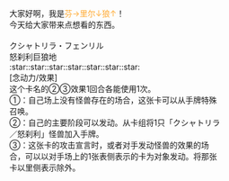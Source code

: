 <img style="position:absolute;margin-left:400px" src="[DABL-JP012.jpg](https://github.com/URnau9hty/URnau9hty/blob/main/DABL-JP012.jpg)" alt="">
大家好啊，我是<font color="FFAA33">芬→里尔↓狼↑</font>！<br>
今天给大家带来点想看的东西。<br>
<br>
<div style="width:380px">
クシャトリラ・フェンリル<br>
怒刹利巨狼<font align="right">地</font><br>
:star::star::star::star::star::star::star:<br>  
[念动力/效果]<br>
这个卡名的②③效果1回合各能使用1次。<br>
①：自己场上没有怪兽存在的场合，这张卡可以从手牌特殊召唤。<br>
②：自己的主要阶段可以发动。从卡组将1只「クシャトリラ／怒刹利」怪兽加入手牌。<br>
③：这张卡的攻击宣言时，或者对手发动怪兽的效果的场合，可以以对手场上的1张表侧表示的卡为对象发动。将那张卡以里侧表示除外。<br>
</div>
